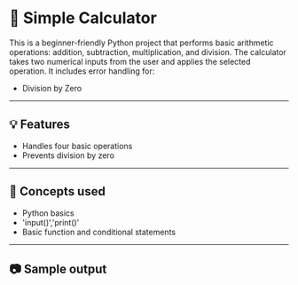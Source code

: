 # 🧮 Simple Calculator
This is a beginner-friendly Python project that performs basic arithmetic operations: addition, subtraction, multiplication, and division. The calculator takes two numerical inputs from the user and applies the selected operation.
It includes error handling for:
- Division by Zero
---
## 💡 Features
- Handles four basic operations
- Prevents division by zero
---
## 🧠 Concepts used
- Python basics
- 'input()','print()'
- Basic function and conditional statements
---
## 📷 Sample output
